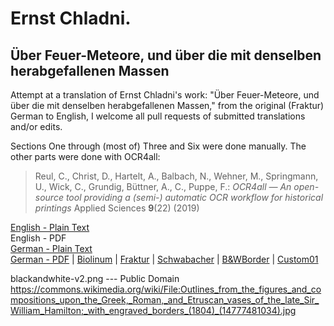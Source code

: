 # Ernst Chladni.

## Über Feuer-Meteore, und über die mit denselben herabgefallenen Massen

Attempt at a translation of Ernst Chladni's work: "Über Feuer-Meteore, und über die mit denselben herabgefallenen Massen," from the original (Fraktur) German to English, I welcome all pull requests of submitted translations and/or edits.

Sections One through (most of) Three and Six were done manually. The other parts were done with OCR4all:

> Reul, C., Christ, D., Hartelt, A., Balbach, N., Wehner, M., Springmann, U., Wick, C., Grundig, Büttner, A., C., Puppe, F.: *OCR4all — An open-source tool providing a (semi-) automatic OCR workflow for historical printings* Applied Sciences **9**(22) (2019)

[English - Plain Text](full-text-english.md)  
English - PDF  
[German - Plain Text](full-text-german.md)  
[German - PDF](https://cdn.solaranamnesis.com/Chladni/chladni_feuer_meteore_german-baskerville.pdf) | [Biolinum](https://cdn.solaranamnesis.com/Chladni/chladni_feuer_meteore_german-biolinum.pdf) | [Fraktur](https://cdn.solaranamnesis.com/Chladni/chladni_feuer_meteore_german-frak.pdf) | [Schwabacher](https://cdn.solaranamnesis.com/Chladni/chladni_feuer_meteore_german-swab.pdf) | [B&WBorder](https://cdn.solaranamnesis.com/Chladni/chladni_feuer_meteore_german-bwborder.pdf) | [Custom01](https://cdn.solaranamnesis.com/Chladni/chladni_feuer_meteore_german-custom-01.pdf)  

blackandwhite-v2.png --- Public Domain https://commons.wikimedia.org/wiki/File:Outlines_from_the_figures_and_compositions_upon_the_Greek,_Roman,_and_Etruscan_vases_of_the_late_Sir_William_Hamilton;_with_engraved_borders_(1804)_(14777481034).jpg
